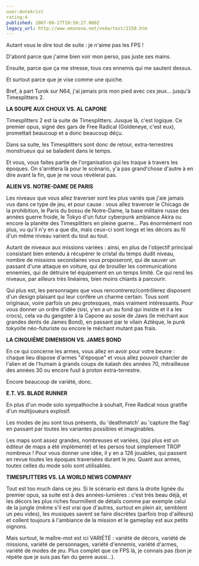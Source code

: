 ```yaml
---
user:Antekrist
rating:4
published: 2007-08-17T10:50:27.000Z
legacy_url: http://www.emunova.net/veda/test/2150.htm
---
```

Autant vous le dire tout de suite : je n'aime pas les FPS !  

D'abord parce que j'aime bien voir mon perso, pas juste ses mains.  

Ensuite, parce que ça me stresse, tous ces ennemis qui me sautent dessus.  

Et surtout parce que je vise comme une quiche.  

Bref, à part Turok sur N64, j'ai jamais pris mon pied avec ces jeux... jusqu'à Timesplitters 2\.  

  

**LA SOUPE AUX CHOUX VS. AL CAPONE**  

Timesplitters 2 est la suite de Timesplitters. Jusque là, c'est logique. Ce premier opus, signé des gars de Free Radical (Goldeneye, c'est eux), promettait beaucoup et a donc beaucoup déçu.  

Dans sa suite, les Timesplitters sont donc de retour, extra-terrestres monstrueux qui se baladent dans le temps.  

Et vous, vous faites partie de l'organisation qui les traque à travers les époques. On s'arrêtera là pour le scénario, y'a pas grand'chose d'autre à en dire avant la fin, que je ne vous révèlerai pas.  

  

**ALIEN VS. NOTRE-DAME DE PARIS**  

Les niveaux que vous allez traverser sont les plus variés que j'aie jamais vus dans ce type de jeu, et pour cause : vous allez traverser le Chicago de la prohibition, le Paris du bossu de Notre-Dame, la base militaire russe des années guerre froide, le Tokyo d'un futur cyberpunk ambiance Akira ou encore la planète des Timesplitters en pleine guerre... Pas énormément non plus, vu qu'il n'y en a que dix, mais ceux-ci sont longs et les décors au fil d'un même niveau varient du tout au tout.  

  

Autant de niveaux aux missions variées : ainsi, en plus de l'objectif principal consistant bien entendu à récupérer le cristal du temps dudit niveau, nombre de missions secondaires vous proposeront, qui de sauver un passant d'une attaque en voiture, qui de brouiller les communications ennemies, qui de détruire tel équipement en un temps limité. Ce qui rend les niveaux, par ailleurs très linéaires, bien moins chiants à parcourir.  

  

Qui plus est, les personnages que vous rencontrerez/contrôlerez disposent d'un design plaisant qui leur confère un charme certain. Tous sont originaux, voire parfois un peu grotesques, mais vraiment intéressants. Pour vous donner un ordre d'idée (sisi, y'en a un au fond qui insiste et il a les crocs), cela va du gangster à la Capone au sosie de Jaws (le méchant aux grandes dents de James Bond), en passant par le vilain Aztèque, le punk tokyoïte néo-futuriste ou encore le méchant mutant pas frais.  

  

**LA CINQUIÈME DIMENSION VS. JAMES BOND**  

En ce qui concerne les armes, vous allez en avoir pour votre beurre : chaque lieu dispose d'armes "d'époque" et vous allez pouvoir charcler de l'alien et de l'humain à grands coups de kalash des années 70, mitrailleuse des années 30 ou encore fusil à proton extra-terrestre.  

Encore beaucoup de variété, donc.  

  

**E.T. VS. BLADE RUNNER**  

En plus d'un mode solo sympathoche à souhait, Free Radical nous gratifie d'un multijoueurs explosif.  

Les modes de jeu sont tous présents, du 'deathmatch' au 'capture the flag' en passant par toutes les variantes possibles et imaginables.  

Les maps sont assez grandes, nombreuses et variées, (qui plus est un éditeur de maps a été implémenté) et les persos tout simplement TROP nombreux ! Pour vous donner une idée, il y en a 126 jouables, qui passent en revue toutes les époques traversées durant le jeu. Quant aux armes, toutes celles du mode solo sont utilisables.  

  

**TIMESPLITTERS VS. LA WORLD NEWS COMPANY**  

Tout est too much dans ce jeu. Si le scénario est dans la droite lignée du premier opus, sa suite est à des années-lumières : c'est très beau déjà, et les décors les plus riches fourmillent de détails comme par exemple celui de la jungle (même s'il est vrai que d'autres, surtout en plein air, semblent un peu vides), les musiques savent se faire discrètes (parfois trop d'ailleurs) et collent toujours à l'ambiance de la mission et le gameplay est aux petits oignons.  

Mais surtout, le maître-mot est ici VARIÉTÉ : variété de décors, variété de missions, variété de personnages, variété d'ennemis, variété d'armes, variété de modes de jeu. Plus complet que ce FPS là, je connais pas (bon je répète que je suis pas fan du genre aussi...).